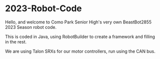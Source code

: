 # 2023-Robot-Code
Hello, and welcome to Como Park Senior High's very own BeastBot2855 2023 Season robot code.

This is coded in Java, using RobotBuilder to create a framework and filling in the rest.

We are using Talon SRXs for our motor controllers, run using the CAN bus.
